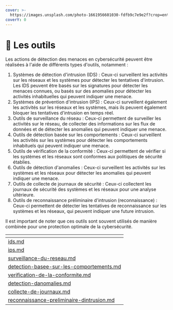 ```yaml
---
cover: >-
  https://images.unsplash.com/photo-1661956601030-fdfb9c7e9e2f?crop=entropy&cs=tinysrgb&fm=jpg&ixid=MnwxOTcwMjR8MXwxfHNlYXJjaHwxfHx0b29sc3xlbnwwfHx8fDE2NzU2Njk0OTk&ixlib=rb-4.0.3&q=80
coverY: 0
---
```


# 🔧 Les outils

Les actions de détection des menaces en cybersécurité peuvent être réalisées à l'aide de différents types d'outils, notamment :

1. Systèmes de détection d'intrusion (IDS) : Ceux-ci surveillent les activités sur les réseaux et les systèmes pour détecter les tentatives d'intrusion. Les IDS peuvent être basés sur les signatures pour détecter les menaces connues, ou basés sur des anomalies pour détecter les activités inhabituelles qui peuvent indiquer une menace.
2. Systèmes de prévention d'intrusion (IPS) : Ceux-ci surveillent également les activités sur les réseaux et les systèmes, mais ils peuvent également bloquer les tentatives d'intrusion en temps réel.
3. Outils de surveillance du réseau : Ceux-ci permettent de surveiller les activités sur le réseau, de collecter des informations sur les flux de données et de détecter les anomalies qui peuvent indiquer une menace.
4. Outils de détection basée sur les comportements : Ceux-ci surveillent les activités sur les systèmes pour détecter les comportements inhabituels qui peuvent indiquer une menace.
5. Outils de vérification de la conformité : Ceux-ci permettent de vérifier si les systèmes et les réseaux sont conformes aux politiques de sécurité établies.
6. Outils de détection d'anomalies : Ceux-ci surveillent les activités sur les systèmes et les réseaux pour détecter les anomalies qui peuvent indiquer une menace.
7. Outils de collecte de journaux de sécurité : Ceux-ci collectent les journaux de sécurité des systèmes et les réseaux pour une analyse ultérieure.
8. Outils de reconnaissance préliminaire d'intrusion (reconnaissance) : Ceux-ci permettent de détecter les tentatives de reconnaissance sur les systèmes et les réseaux, qui peuvent indiquer une future intrusion.

Il est important de noter que ces outils sont souvent utilisés de manière combinée pour une protection optimale de la cybersécurité.

<table data-card-size="large" data-view="cards"><thead><tr><th data-card-target data-type="content-ref"></th></tr></thead><tbody><tr><td><a href="ids.md">ids.md</a></td></tr><tr><td><a href="ips.md">ips.md</a></td></tr><tr><td><a href="surveillance-du-reseau.md">surveillance-du-reseau.md</a></td></tr><tr><td><a href="detection-basee-sur-les-comportements.md">detection-basee-sur-les-comportements.md</a></td></tr><tr><td><a href="verification-de-la-conformite.md">verification-de-la-conformite.md</a></td></tr><tr><td><a href="detection-danomalies.md">detection-danomalies.md</a></td></tr><tr><td><a href="collecte-de-journaux.md">collecte-de-journaux.md</a></td></tr><tr><td><a href="reconnaissance-preliminaire-dintrusion.md">reconnaissance-preliminaire-dintrusion.md</a></td></tr></tbody></table>
